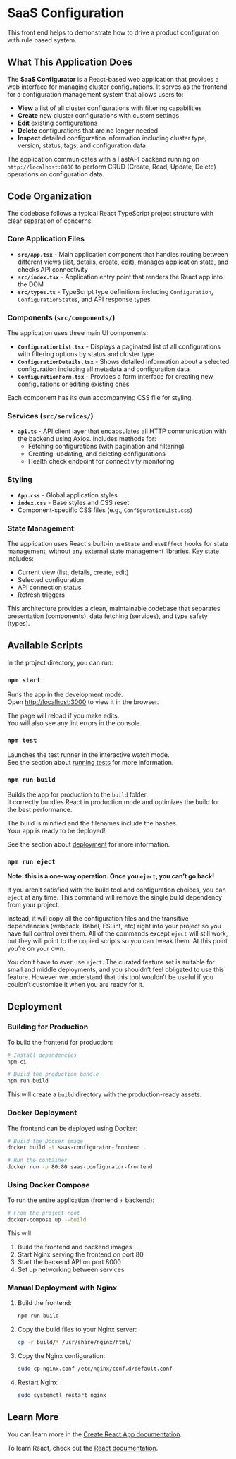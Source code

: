 # SaaS Configuration

This front end helps to demonstrate how to drive a product configuration with rule based system.

## What This Application Does

The **SaaS Configurator** is a React-based web application that provides a web interface for managing cluster configurations. It serves as the frontend for a configuration management system that allows users to:

- **View** a list of all cluster configurations with filtering capabilities
- **Create** new cluster configurations with custom settings
- **Edit** existing configurations
- **Delete** configurations that are no longer needed
- **Inspect** detailed configuration information including cluster type, version, status, tags, and configuration data

The application communicates with a FastAPI backend running on `http://localhost:8000` to perform CRUD (Create, Read, Update, Delete) operations on configuration data.

## Code Organization

The codebase follows a typical React TypeScript project structure with clear separation of concerns:

### Core Application Files

- **`src/App.tsx`** - Main application component that handles routing between different views (list, details, create, edit), manages application state, and checks API connectivity
- **`src/index.tsx`** - Application entry point that renders the React app into the DOM
- **`src/types.ts`** - TypeScript type definitions including `Configuration`, `ConfigurationStatus`, and API response types

### Components (`src/components/`)

The application uses three main UI components:

- **`ConfigurationList.tsx`** - Displays a paginated list of all configurations with filtering options by status and cluster type
- **`ConfigurationDetails.tsx`** - Shows detailed information about a selected configuration including all metadata and configuration data
- **`ConfigurationForm.tsx`** - Provides a form interface for creating new configurations or editing existing ones

Each component has its own accompanying CSS file for styling.

### Services (`src/services/`)

- **`api.ts`** - API client layer that encapsulates all HTTP communication with the backend using Axios. Includes methods for:
  - Fetching configurations (with pagination and filtering)
  - Creating, updating, and deleting configurations
  - Health check endpoint for connectivity monitoring

### Styling

- **`App.css`** - Global application styles
- **`index.css`** - Base styles and CSS reset
- Component-specific CSS files (e.g., `ConfigurationList.css`)

### State Management

The application uses React's built-in `useState` and `useEffect` hooks for state management, without any external state management libraries. Key state includes:
- Current view (list, details, create, edit)
- Selected configuration
- API connection status
- Refresh triggers

This architecture provides a clean, maintainable codebase that separates presentation (components), data fetching (services), and type safety (types).

## Available Scripts

In the project directory, you can run:

### `npm start`

Runs the app in the development mode.\
Open [http://localhost:3000](http://localhost:3000) to view it in the browser.

The page will reload if you make edits.\
You will also see any lint errors in the console.

### `npm test`

Launches the test runner in the interactive watch mode.\
See the section about [running tests](https://facebook.github.io/create-react-app/docs/running-tests) for more information.

### `npm run build`

Builds the app for production to the `build` folder.\
It correctly bundles React in production mode and optimizes the build for the best performance.

The build is minified and the filenames include the hashes.\
Your app is ready to be deployed!

See the section about [deployment](https://facebook.github.io/create-react-app/docs/deployment) for more information.

### `npm run eject`

**Note: this is a one-way operation. Once you `eject`, you can’t go back!**

If you aren’t satisfied with the build tool and configuration choices, you can `eject` at any time. This command will remove the single build dependency from your project.

Instead, it will copy all the configuration files and the transitive dependencies (webpack, Babel, ESLint, etc) right into your project so you have full control over them. All of the commands except `eject` will still work, but they will point to the copied scripts so you can tweak them. At this point you’re on your own.

You don’t have to ever use `eject`. The curated feature set is suitable for small and middle deployments, and you shouldn’t feel obligated to use this feature. However we understand that this tool wouldn’t be useful if you couldn’t customize it when you are ready for it.

## Deployment

### Building for Production

To build the frontend for production:

```bash
# Install dependencies
npm ci

# Build the production bundle
npm run build
```

This will create a `build` directory with the production-ready assets.

### Docker Deployment

The frontend can be deployed using Docker:

```bash
# Build the Docker image
docker build -t saas-configurator-frontend .

# Run the container
docker run -p 80:80 saas-configurator-frontend
```

### Using Docker Compose

To run the entire application (frontend + backend):

```bash
# From the project root
docker-compose up --build
```

This will:
1. Build the frontend and backend images
2. Start Nginx serving the frontend on port 80
3. Start the backend API on port 8000
4. Set up networking between services

### Manual Deployment with Nginx

1. Build the frontend:
   ```bash
   npm run build
   ```

2. Copy the build files to your Nginx server:
   ```bash
   cp -r build/* /usr/share/nginx/html/
   ```

3. Copy the Nginx configuration:
   ```bash
   sudo cp nginx.conf /etc/nginx/conf.d/default.conf
   ```

4. Restart Nginx:
   ```bash
   sudo systemctl restart nginx
   ```

## Learn More

You can learn more in the [Create React App documentation](https://facebook.github.io/create-react-app/docs/getting-started).

To learn React, check out the [React documentation](https://reactjs.org/).
